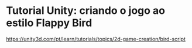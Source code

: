 # Tutorial Unity: criando o jogo ao estilo Flappy Bird
https://unity3d.com/pt/learn/tutorials/topics/2d-game-creation/bird-script
